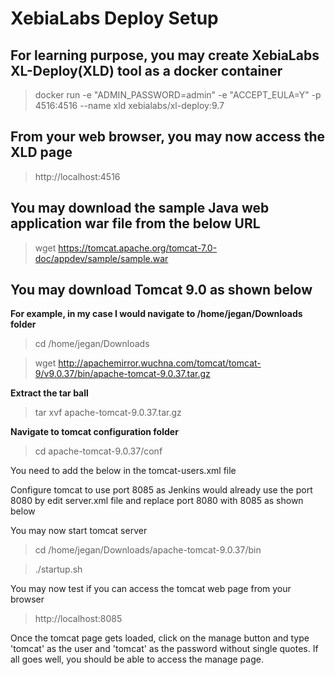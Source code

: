 # XebiaLabs Deploy Setup

## For learning purpose, you may create XebiaLabs XL-Deploy(XLD) tool as a docker container

> docker run -e "ADMIN_PASSWORD=admin" -e "ACCEPT_EULA=Y" -p 4516:4516 --name xld xebialabs/xl-deploy:9.7

## From your web browser, you may now access the XLD page

> http://localhost:4516

## You may download the sample Java web application war file from the below URL

> wget https://tomcat.apache.org/tomcat-7.0-doc/appdev/sample/sample.war 

## You may download Tomcat 9.0 as shown below

<strong>For example, in my case I would navigate to /home/jegan/Downloads folder</strong>

> cd /home/jegan/Downloads

> wget http://apachemirror.wuchna.com/tomcat/tomcat-9/v9.0.37/bin/apache-tomcat-9.0.37.tar.gz

<strong> Extract the tar ball</strong>

> tar xvf apache-tomcat-9.0.37.tar.gz

<strong>Navigate to tomcat configuration folder</strong>

> cd apache-tomcat-9.0.37/conf

You need to add the below in the tomcat-users.xml file

>  <role rolename="manager-script"/>
>  <role rolename="manager-gui"/>
>  <user username="tomcat" password="tomcat" roles="manager-script,manager-gui"/>

Configure tomcat to use port 8085 as Jenkins would already use the port 8080 by edit server.xml file
and replace port 8080 with 8085 as shown below

>    <Connector port="8085" protocol="HTTP/1.1"
>               connectionTimeout="20000"
>               redirectPort="8443" />


You may now start tomcat server

> cd /home/jegan/Downloads/apache-tomcat-9.0.37/bin

> ./startup.sh

You may now test if you can access the tomcat web page from your browser

> http://localhost:8085

Once the tomcat page gets loaded, click on the manage button and type 'tomcat' as the user and 'tomcat' as the
password without single quotes. If all goes well, you should be able to access the manage page.
